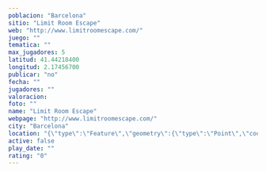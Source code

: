 ```yaml
---
poblacion: "Barcelona"
sitio: "Limit Room Escape"
web: "http://www.limitroomescape.com/"
juego: ""
tematica: ""
max_jugadores: 5
latitud: 41.44218400
longitud: 2.17456700
publicar: "no"
fecha: ""
jugadores: ""
valoracion: 
foto: ""
name: "Limit Room Escape"
webpage: "http://www.limitroomescape.com/"
city: "Barcelona"
location: "{\"type\":\"Feature\",\"geometry\":{\"type\":\"Point\",\"coordinates\":[41.442184,2.174567]}}"
active: false
play_date: ""
rating: "0"
---
```

